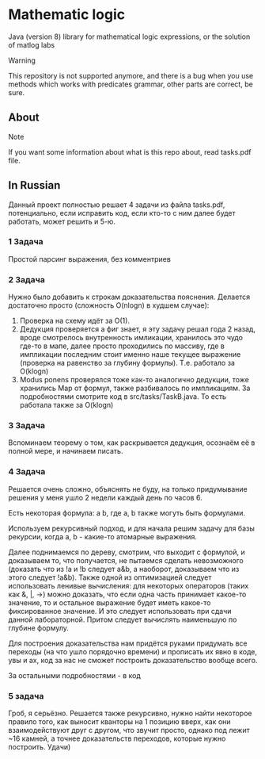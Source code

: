 # Mathematic logic

Java (version 8) library for mathematical logic expressions, or the solution of matlog labs

> [!WARNING]
> This repository is not supported anymore, and there is a bug when you use methods which works with predicates grammar,
> other parts are correct, be sure.

## About

> [!NOTE]
> If you want some information about what is this repo about, read tasks.pdf file.

## In Russian

Данный проект полностью решает 4 задачи из файла tasks.pdf, потенциально, если исправить код, если кто-то с ним далее будет работать, может решить и 5-ю.

### 1 Задача
Простой парсинг выражения, без комментриев

### 2 Задача
Нужно было добавить к строкам доказательства пояснения. Делается достаточно просто (сложность O(nlogn) в худшем случае):
1. Проверка на схему идёт за O(1).
2. Дедукция проверяется а фиг знает, я эту задачу решал года 2 назад, вроде смотрелось внутренность имликации, хранилось это чудо где-то в мапе, далее просто проходились по массиву, где в импликации последним стоит именно наше текущее выражение (проверка на равенство за глубину формулы). Т.е. работало за O(klogn)
3. Modus ponens проверялся тоже как-то аналогично дедукции, тоже хранились Map от формул, также разбивалось по импликациям. За подробностями смотрите код в src/tasks/TaskB.java. То есть работала также за O(klogn)

### 3 Задача
Вспоминаем теорему о том, как раскрывается дедукция, осознаём её в полной мере, и начинаем писать.

### 4 Задача
Решается очень сложно, объяснять не буду, на только придумывание решения у меня ушло 2 недели каждый день по часов 6.

Есть некоторая формула: a <bundle> b, где a, b также могуть быть формулами.

Используем рекурсивный подход, и для начала решим задачу для базы рекурсии, когда a, b - какие-то атомарные выражения.

Далее поднимаемся по дереву, смотрим, что выходит с формулой, и доказываем то, что получается, не пытаемся сделать невозможного (доказать что из !a и !b следует a&b, а наоборот, доказываем что из этого следует !a&b). Также одной из оптимизацией следует использовать ленивые вычисления: для некоторых операторов (таких как &, |, ->) можно доказать, что если одна часть принимает какое-то значение, то и остальное выражение будет иметь какое-то фиксированное значение. И это следует использовать при сдачи данной лабораторной. Притом следует вычислять наименьшую по глубине формулу.

Для построения доказательства нам придётся руками придумать все переходы (на что ушло порядочно времени) и прописать их явно в коде, увы и ах, код за нас не сможет построить доказательство вообще всего.

За остальными подробностями - в код

### 5 задача
Гроб, я серьёзно.
Решается также рекурсивно, нужно найти некоторое правило того, как выносит кванторы на 1 позицию вверх, как они взаимодействуют друг с другом, что звучит просто, однако под лежит ~16 камней, а точнее доказательств переходов, которые нужно построить.
Удачи)
